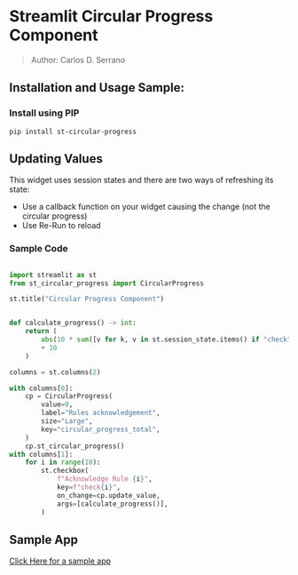 # Streamlit Circular Progress Component
> Author: Carlos D. Serrano

## Installation and Usage Sample:

### Install using PIP
```
pip install st-circular-progress
```
## Updating Values
This widget uses session states and there are two ways of refreshing its state:
- Use a callback function on your widget causing the change (not the circular progress)
- Use Re-Run to reload
### Sample Code

```python

import streamlit as st
from st_circular_progress import CircularProgress

st.title("Circular Progress Component")


def calculate_progress() -> int:
    return (
        abs(10 * sum([v for k, v in st.session_state.items() if "check" in k.lower()]))
        + 10
    )

columns = st.columns(2)

with columns[0]:
    cp = CircularProgress(
        value=0,
        label="Rules acknowledgement",
        size="Large",
        key="circular_progress_total",
    )
    cp.st_circular_progress()
with columns[1]:
    for i in range(10):
        st.checkbox(
            f"Acknowledge Rule {i}",
            key=f"check{i}",
            on_change=cp.update_value,
            args=[calculate_progress()],
        )

```

## Sample App 
[Click Here for a sample app](https://st-circular-progress-demo.streamlit.app)